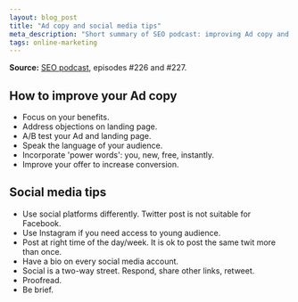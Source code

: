 ```yaml
---
layout: blog_post
title: "Ad copy and social media tips"
meta_description: "Short summary of SEO podcast: improving Ad copy and social media tips."
tags: online-marketing
---
```


**Source:** [SEO podcast](http://www.ewebresults.com/seo-podcast/), episodes #226 and #227.

## How to improve your Ad copy

* Focus on your benefits.
* Address objections on landing page.
* A/B test your Ad and landing page.
* Speak the language of your audience.
* Incorporate 'power words': you, new, free, instantly.
* Improve your offer to increase conversion.


## Social media tips

* Use social platforms differently. Twitter post is not suitable for Facebook.
* Use Instagram if you need access to young audience.
* Post at right time of the day/week. It is ok to post the same twit more than once.
* Have a bio on every social media account.
* Social is a two-way street. Respond, share other links, retweet.
* Proofread.
* Be brief.